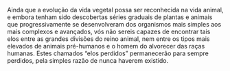 ﻿Ainda que a evolução da vida vegetal possa ser reconhecida na vida animal, e embora tenham sido descobertas séries graduais de plantas e animais que progressivamente se desenvolveram dos organismos mais simples aos mais complexos e avançados, vós não sereis capazes de encontrar tais elos entre as grandes divisões do reino animal, nem entre os tipos mais elevados de animais pré-humanos e o homem do alvorecer das raças humanas. Estes chamados “elos perdidos” permanecerão para sempre perdidos, pela simples razão de nunca haverem existido.